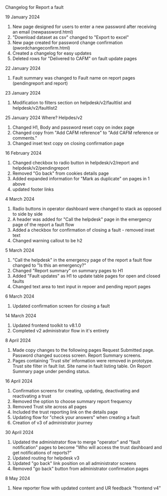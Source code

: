 Changelog for Report a fault 

19 January 2024 
1. New page designed for users to enter a new password after receiving an email (newpassword.html)
2. "Download dataset as csv" changed to "Export to excel"
3. New page created for password change confirmation (pwordchangeconfirm.html)
4. Created a changelog for easy updates 
5. Deleted rows for "Delivered to CAFM" on fault update pages


22 January 2024
1. Fault summary was changed to Fault name on report pages (pendingreport and report)

23 January 2024 
1. Modification to filters section on helpdesk/v2/faultlist and helpdesk/v2/faultlist2

25 January 2024 
Where? Helpdes/v2
1. Changed H1, Body and password reset copy on index page
2. Changed copy from "Add CAFM reference" to "Add CAFM reference or comments."
3. Changed inset text copy on closing confirmation page


16 February 2024
1. Changed checkbox to radio button in helpdesk/v2/report and helpdesk/v2/pendingreport
2. Removed "Go back" from cookies details page
3. Added expanded information for "Mark as duplicate" on pages in 1 above
4. updated footer links 


4 March 2024
1. Radio buttons in operator dashboard were changed to stack as opposed to side by side
2. A header was added for "Call the helpdesk" page in the emergency page of the report a fault flow
3. Added a checkbox for confirmation of closing a fault - removed inset text
4. Changed warning callout to be h2

5 March 2024
1. "Call the helpdesk" in the emergency page of the report a fault flow changed to "Is this an emergency?"
2. Changed "Report summary" on summary pages to H1
3. Added "Fault updates" as H1 to update table pages for open and closed faults
4. Changed text area to text input in repoer and pending report pages

6 March 2024
1. Updated confirmation screen for closing a fault

14 March 2024
1. Updated frontend toolkit to v8.1.0
2. Completed v2 administrator flow in it's entirety

8 April 2024
1. Made copy changes to the following pages
    Request Submitted page.
    Password changed success screen.
    Report Summary screens.
2. Pages containing ‘Trust site’ information were removed in prototype.
     Trust site filter in fault list.
     Site name in fault listing table.
     On Report Summary page under pending status.


16 April 2024
1. Confirmation screens for creating, updating, deactivating and reactivating a trust
2. Removed the option to choose summary report frequency
3. Removed Trust site across all pages
4. Included the trust reporting link on the details page
5. Updating flow for "check your answers" when creating a fault
6. Creation of v3 of administrator journey


30 April 2024
1. Updated the administrator flow to merge "operator" and "fault notification" pages to become "Who will access the trust dashboard and get notifications of reports?"
2. Updated routing for helpdesk v3
3. Updated "go back" link position on all administrator screens 
4. Removed "go back" button from administrator confirmation pages

8 May 2024
1. New reporter flow with updated content and UR feedback "frontend v4"